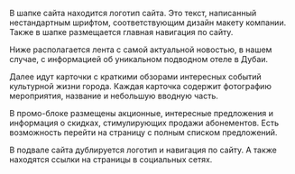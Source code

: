 В шапке сайта находится логотип сайта. Это текст, написанный нестандартным шрифтом, соответствующим дизайн макету компании. Также в шапке размещается главная навигация по сайту.

Ниже располагается лента с самой актуальной новостью, в нашем случае, с информацией об уникальном подводном отеле в Дубаи.

Далее идут карточки с краткими обзорами интересных событий культурной жизни города. Каждая карточка содержит фотографию мероприятия, название и небольшую вводную часть.

В промо-блоке размещены акционные, интересные предложения и информация о скидках, стимулирующих продажи абонементов. Есть возможность перейти на страницу с полным списком предложений.

В подвале сайта дублируется логотип и навигация по сайту. А также находятся ссылки на страницы в социальных сетях.
